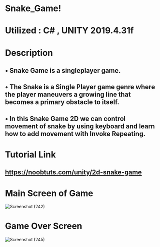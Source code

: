 # Snake_Game!

# Utilized : C# , UNITY 2019.4.31f

# Description 

## • Snake Game is a singleplayer game.
## • The Snake is a Single Player game genre where the player maneuvers a growing line that becomes a primary obstacle to itself.
## • In this Snake Game 2D we can control movement of snake by using keyboard and learn how to add movement with Invoke Repeating.



# Tutorial Link

## https://noobtuts.com/unity/2d-snake-game



# Main Screen of Game
![Screenshot (242)](https://user-images.githubusercontent.com/92621125/177252684-813e0f6b-db80-4cc5-8402-87f89c520a64.png)


# Game Over Screen
![Screenshot (245)](https://user-images.githubusercontent.com/92621125/177252614-1d0ecfc3-3cbe-46f5-a2e0-b281fcd47c8d.png)
